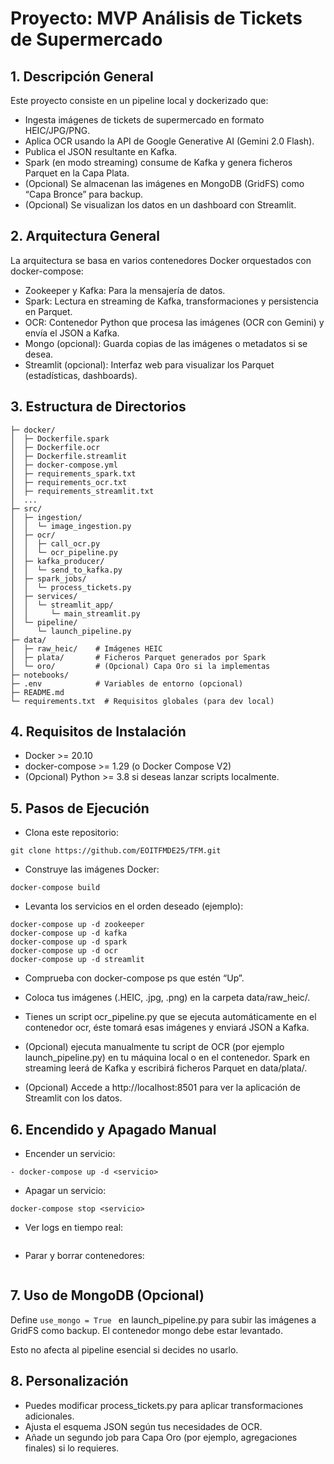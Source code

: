 # Proyecto: MVP Análisis de Tickets de Supermercado
## 1. Descripción General
Este proyecto consiste en un pipeline local y dockerizado que:

- Ingesta imágenes de tickets de supermercado en formato HEIC/JPG/PNG.
- Aplica OCR usando la API de Google Generative AI (Gemini 2.0 Flash).
- Publica el JSON resultante en Kafka.
- Spark (en modo streaming) consume de Kafka y genera ficheros Parquet en la Capa Plata.
- (Opcional) Se almacenan las imágenes en MongoDB (GridFS) como “Capa Bronce” para backup.
- (Opcional) Se visualizan los datos en un dashboard con Streamlit.

## 2. Arquitectura General
La arquitectura se basa en varios contenedores Docker orquestados con docker-compose:

- Zookeeper y Kafka: Para la mensajería de datos.
- Spark: Lectura en streaming de Kafka, transformaciones y persistencia en Parquet.
- OCR: Contenedor Python que procesa las imágenes (OCR con Gemini) y envía el JSON a Kafka.
- Mongo (opcional): Guarda copias de las imágenes o metadatos si se desea.
- Streamlit (opcional): Interfaz web para visualizar los Parquet (estadísticas, dashboards).

## 3. Estructura de Directorios
```
├─ docker/
│  ├─ Dockerfile.spark       
│  ├─ Dockerfile.ocr         
│  ├─ Dockerfile.streamlit   
│  ├─ docker-compose.yml     
│  ├─ requirements_spark.txt
│  ├─ requirements_ocr.txt
│  ├─ requirements_streamlit.txt
│  ...
├─ src/
│  ├─ ingestion/
│  │  └─ image_ingestion.py
│  ├─ ocr/
│  │  ├─ call_ocr.py         
│  │  └─ ocr_pipeline.py
│  ├─ kafka_producer/
│  │  └─ send_to_kafka.py
│  ├─ spark_jobs/
│  │  └─ process_tickets.py
│  ├─ services/
│  │  └─ streamlit_app/
│  │     └─ main_streamlit.py
│  └─ pipeline/
│     └─ launch_pipeline.py
├─ data/
│  ├─ raw_heic/    # Imágenes HEIC
│  ├─ plata/       # Ficheros Parquet generados por Spark
│  └─ oro/         # (Opcional) Capa Oro si la implementas
├─ notebooks/
├─ .env            # Variables de entorno (opcional)
├─ README.md
└─ requirements.txt  # Requisitos globales (para dev local)

```
## 4. Requisitos de Instalación
- Docker >= 20.10
- docker-compose >= 1.29 (o Docker Compose V2)
- (Opcional) Python >= 3.8 si deseas lanzar scripts localmente.

## 5. Pasos de Ejecución
- Clona este repositorio:
```
git clone https://github.com/EOITFMDE25/TFM.git
```
- Construye las imágenes Docker:

```
docker-compose build
```

- Levanta los servicios en el orden deseado (ejemplo):

```
docker-compose up -d zookeeper
docker-compose up -d kafka
docker-compose up -d spark
docker-compose up -d ocr
docker-compose up -d streamlit
```
- Comprueba con docker-compose ps que estén “Up”.

- Coloca tus imágenes (.HEIC, .jpg, .png) en la carpeta data/raw_heic/.

- Tienes un script ocr_pipeline.py que se ejecuta automáticamente en el contenedor ocr, éste tomará esas imágenes y enviará JSON a Kafka.

- (Opcional) ejecuta manualmente tu script de OCR (por ejemplo launch_pipeline.py) en tu máquina local o en el contenedor.
Spark en streaming leerá de Kafka y escribirá ficheros Parquet en data/plata/.

- (Opcional) Accede a http://localhost:8501 para ver la aplicación de Streamlit con los datos.

## 6. Encendido y Apagado Manual
- Encender un servicio: 
```
- docker-compose up -d <servicio>
```
- Apagar un servicio: 

```
docker-compose stop <servicio>
```

- Ver logs en tiempo real: 
```docker-compose logs -f <servicio>
```
- Parar y borrar contenedores: 

 ```docker-compose down (ojo, elimina contenedores, no volúmenes si no usas -v)
 ```

## 7. Uso de MongoDB (Opcional)
Define 
```use_mongo = True ```
en launch_pipeline.py para subir las imágenes a GridFS como backup.
El contenedor mongo debe estar levantado.

Esto no afecta al pipeline esencial si decides no usarlo.

## 8. Personalización
- Puedes modificar process_tickets.py para aplicar transformaciones adicionales.
- Ajusta el esquema JSON según tus necesidades de OCR.
- Añade un segundo job para Capa Oro (por ejemplo, agregaciones finales) si lo requieres.